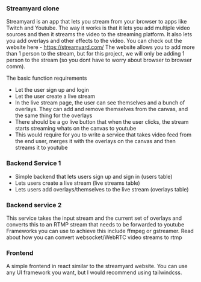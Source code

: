 
### Streamyard clone

Streamyard is an app that lets you stream from your browser to apps like Twitch and Youtube.
The way it works is that it lets you add multiple video sources and then it streams the video to the streaming platform.
It also lets you add overlays and other effects to the video.
You can check out the website here - https://streamyard.com/
The website allows you to add more than 1 person to the stream, but for this project, we will only be adding 1 person to the stream (so you dont have to worry about browser to browser comm).

The basic function requirements
 - Let the user sign up and login
 - Let the user create a live stream
 - In the live stream page, the user can see themselves and a bunch of overlays. They can add and remove themselves from the canvas, and the same thing for the overlays
 - There should be a go live button that when the user clicks, the stream starts streaming whats on the canvas to youtube
 - This would require for you to write a service that takes video feed from the end user, merges it with the overlays on the canvas and then streams it to youtube

### Backend Service 1
 - Simple backend that lets users sign up and sign in (users table) 
 - Lets users create a live stream (live streams table)
 - Lets users add overlays/themselves to the live stream (overlays table)

### Backend service 2
This service takes the input stream and the current set of overlays and converts this to an RTMP stream that needs to be forwarded to youtube
Frameworks you can use to achieve this include ffmpeg or gstreamer.
Read about how you can convert websocket/WebRTC video streams to rtmp

### Frontend
A simple frontend in react similar to the streamyard website. You can use any UI framework you want, but I would recommend using tailwindcss.
